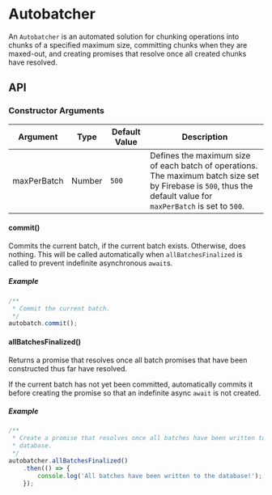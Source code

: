 # Autobatcher

An `Autobatcher` is an automated solution for chunking operations into chunks of a specified maximum size, committing chunks when they are maxed-out, and creating promises that resolve once all created chunks have resolved.

## API

### Constructor Arguments

| Argument | Type | Default Value | Description |
| --- | --- | --- | --- |
| maxPerBatch | Number | `500` | Defines the maximum size of each batch of operations. The maximum batch size set by Firebase is `500`, thus the default value for `maxPerBatch` is set to `500`. |

#### commit()

Commits the current batch, if the current batch exists. Otherwise, does nothing. This will be called automatically when `allBatchesFinalized` is called to prevent indefinite asynchronous `await`s.

##### Example

```js
/**
 * Commit the current batch.
 */
autobatch.commit();
```

#### allBatchesFinalized()

Returns a promise that resolves once all batch promises that have been constructed thus far have resolved.

If the current batch has not yet been committed, automatically commits it before creating the promise so that an indefinite async `await` is not created.

##### Example

```js
/**
 * Create a promise that resolves once all batches have been written to the
 * database.
 */
autobatcher.allBatchesFinalized()
    .then(() => {
        console.log('All batches have been written to the database!');
    });
```